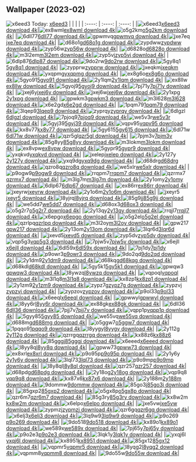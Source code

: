 ## Wallpaper (2023-02)
![x6eed3](https://w.wallhaven.cc/full/x6/wallhaven-x6eed3.jpg) Today: [x6eed3](https://th.wallhaven.cc/small/x6/x6eed3.jpg)
|      |      |      |
| :----: | :----: | :----: |
|![x6eed3](https://th.wallhaven.cc/small/x6/x6eed3.jpg)[x6eed3 download 4k](https://wallhaven.cc/w/x6eed3)|![ex8wml](https://th.wallhaven.cc/small/ex/ex8wml.jpg)[ex8wml download 4k](https://wallhaven.cc/w/ex8wml)|![o5g2km](https://th.wallhaven.cc/small/o5/o5g2km.jpg)[o5g2km download 4k](https://wallhaven.cc/w/o5g2km)|
|![6dll77](https://th.wallhaven.cc/small/6d/6dll77.jpg)[6dll77 download 4k](https://wallhaven.cc/w/6dll77)|![gpwmvq](https://th.wallhaven.cc/small/gp/gpwmvq.jpg)[gpwmvq download 4k](https://wallhaven.cc/w/gpwmvq)|![jxe7eq](https://th.wallhaven.cc/small/jx/jxe7eq.jpg)[jxe7eq download 4k](https://wallhaven.cc/w/jxe7eq)|
|![d68o1g](https://th.wallhaven.cc/small/d6/d68o1g.jpg)[d68o1g download 4k](https://wallhaven.cc/w/d68o1g)|![zypdww](https://th.wallhaven.cc/small/zy/zypdww.jpg)[zypdww download 4k](https://wallhaven.cc/w/zypdww)|![zyp56w](https://th.wallhaven.cc/small/zy/zyp56w.jpg)[zyp56w download 4k](https://wallhaven.cc/w/zyp56w)|
|![d6828o](https://th.wallhaven.cc/small/d6/d6828o.jpg)[d6828o download 4k](https://wallhaven.cc/w/d6828o)|![m3l2em](https://th.wallhaven.cc/small/m3/m3l2em.jpg)[m3l2em download 4k](https://wallhaven.cc/w/m3l2em)|![zyp5vj](https://th.wallhaven.cc/small/zy/zyp5vj.jpg)[zyp5vj download 4k](https://wallhaven.cc/w/zyp5vj)|
|![6dlp87](https://th.wallhaven.cc/small/6d/6dlp87.jpg)[6dlp87 download 4k](https://wallhaven.cc/w/6dlp87)|![9do2rw](https://th.wallhaven.cc/small/9d/9do2rw.jpg)[9do2rw download 4k](https://wallhaven.cc/w/9do2rw)|![5gy8q1](https://th.wallhaven.cc/small/5g/5gy8q1.jpg)[5gy8q1 download 4k](https://wallhaven.cc/w/5gy8q1)|
|![zypprw](https://th.wallhaven.cc/small/zy/zypprw.jpg)[zypprw download 4k](https://wallhaven.cc/w/zypprw)|![jxeqkm](https://th.wallhaven.cc/small/jx/jxeqkm.jpg)[jxeqkm download 4k](https://wallhaven.cc/w/jxeqkm)|![yxqpmg](https://th.wallhaven.cc/small/yx/yxqpmg.jpg)[yxqpmg download 4k](https://wallhaven.cc/w/yxqpmg)|
|![ex8g6o](https://th.wallhaven.cc/small/ex/ex8g6o.jpg)[ex8g6o download 4k](https://wallhaven.cc/w/ex8g6o)|![5gyo91](https://th.wallhaven.cc/small/5g/5gyo91.jpg)[5gyo91 download 4k](https://wallhaven.cc/w/5gyo91)|![2y1lqm](https://th.wallhaven.cc/small/2y/2y1lqm.jpg)[2y1lqm download 4k](https://wallhaven.cc/w/2y1lqm)|
|![ex8llw](https://th.wallhaven.cc/small/ex/ex8llw.jpg)[ex8llw download 4k](https://wallhaven.cc/w/ex8llw)|![5gyoj9](https://th.wallhaven.cc/small/5g/5gyoj9.jpg)[5gyoj9 download 4k](https://wallhaven.cc/w/5gyoj9)|![7pj71y](https://th.wallhaven.cc/small/7p/7pj71y.jpg)[7pj71y download 4k](https://wallhaven.cc/w/7pj71y)|
|![jxej6y](https://th.wallhaven.cc/small/jx/jxej6y.jpg)[jxej6y download 4k](https://wallhaven.cc/w/jxej6y)|![jxej6w](https://th.wallhaven.cc/small/jx/jxej6w.jpg)[jxej6w download 4k](https://wallhaven.cc/w/jxej6w)|![2y1xpg](https://th.wallhaven.cc/small/2y/2y1xpg.jpg)[2y1xpg download 4k](https://wallhaven.cc/w/2y1xpg)|
|![gpwkm3](https://th.wallhaven.cc/small/gp/gpwkm3.jpg)[gpwkm3 download 4k](https://wallhaven.cc/w/gpwkm3)|![m3l628](https://th.wallhaven.cc/small/m3/m3l628.jpg)[m3l628 download 4k](https://wallhaven.cc/w/m3l628)|![x6e2gd](https://th.wallhaven.cc/small/x6/x6e2gd.jpg)[x6e2gd download 4k](https://wallhaven.cc/w/x6e2gd)|
|![1pqm79](https://th.wallhaven.cc/small/1p/1pqm79.jpg)[1pqm79 download 4k](https://wallhaven.cc/w/1pqm79)|![3lqep9](https://th.wallhaven.cc/small/3l/3lqep9.jpg)[3lqep9 download 4k](https://wallhaven.cc/w/3lqep9)|![zyprqy](https://th.wallhaven.cc/small/zy/zyprqy.jpg)[zyprqy download 4k](https://wallhaven.cc/w/zyprqy)|
|![6dlgzl](https://th.wallhaven.cc/small/6d/6dlgzl.jpg)[6dlgzl download 4k](https://wallhaven.cc/w/6dlgzl)|![7pjoq9](https://th.wallhaven.cc/small/7p/7pjoq9.jpg)[7pjoq9 download 4k](https://wallhaven.cc/w/7pjoq9)|![we5v3r](https://th.wallhaven.cc/small/we/we5v3r.jpg)[we5v3r download 4k](https://wallhaven.cc/w/we5v3r)|
|![5gyj39](https://th.wallhaven.cc/small/5g/5gyj39.jpg)[5gyj39 download 4k](https://wallhaven.cc/w/5gyj39)|![vqpv95](https://th.wallhaven.cc/small/vq/vqpv95.jpg)[vqpv95 download 4k](https://wallhaven.cc/w/vqpv95)|![kx8v77](https://th.wallhaven.cc/small/kx/kx8v77.jpg)[kx8v77 download 4k](https://wallhaven.cc/w/kx8v77)|
|![5gy615](https://th.wallhaven.cc/small/5g/5gy615.jpg)[5gy615 download 4k](https://wallhaven.cc/w/5gy615)|![6dl71w](https://th.wallhaven.cc/small/6d/6dl71w.jpg)[6dl71w download 4k](https://wallhaven.cc/w/6dl71w)|![qzr5gl](https://th.wallhaven.cc/small/qz/qzr5gl.jpg)[qzr5gl download 4k](https://wallhaven.cc/w/qzr5gl)|
|![7pjm3v](https://th.wallhaven.cc/small/7p/7pjm3v.jpg)[7pjm3v download 4k](https://wallhaven.cc/w/7pjm3v)|![85g8yy](https://th.wallhaven.cc/small/85/85g8yy.jpg)[85g8yy download 4k](https://wallhaven.cc/w/85g8yy)|![m3lokm](https://th.wallhaven.cc/small/m3/m3lokm.jpg)[m3lokm download 4k](https://wallhaven.cc/w/m3lokm)|
|![ex8vpw](https://th.wallhaven.cc/small/ex/ex8vpw.jpg)[ex8vpw download 4k](https://wallhaven.cc/w/ex8vpw)|![5gypr9](https://th.wallhaven.cc/small/5g/5gypr9.jpg)[5gypr9 download 4k](https://wallhaven.cc/w/5gypr9)|![yxqkvd](https://th.wallhaven.cc/small/yx/yxqkvd.jpg)[yxqkvd download 4k](https://wallhaven.cc/w/yxqkvd)|
|![jxelep](https://th.wallhaven.cc/small/jx/jxelep.jpg)[jxelep download 4k](https://wallhaven.cc/w/jxelep)|![2y127y](https://th.wallhaven.cc/small/2y/2y127y.jpg)[2y127y download 4k](https://wallhaven.cc/w/2y127y)|![yxq9dg](https://th.wallhaven.cc/small/yx/yxq9dg.jpg)[yxq9dg download 4k](https://wallhaven.cc/w/yxq9dg)|
|![d68drg](https://th.wallhaven.cc/small/d6/d68drg.jpg)[d68drg download 4k](https://wallhaven.cc/w/d68drg)|![qzro8q](https://th.wallhaven.cc/small/qz/qzro8q.jpg)[qzro8q download 4k](https://wallhaven.cc/w/qzro8q)|![we5xlr](https://th.wallhaven.cc/small/we/we5xlr.jpg)[we5xlr download 4k](https://wallhaven.cc/w/we5xlr)|
|![p9ogw9](https://th.wallhaven.cc/small/p9/p9ogw9.jpg)[p9ogw9 download 4k](https://wallhaven.cc/w/p9ogw9)|![rrqpm7](https://th.wallhaven.cc/small/rr/rrqpm7.jpg)[rrqpm7 download 4k](https://wallhaven.cc/w/rrqpm7)|![qzrmx7](https://th.wallhaven.cc/small/qz/qzrmx7.jpg)[qzrmx7 download 4k](https://wallhaven.cc/w/qzrmx7)|
|![m3lg7m](https://th.wallhaven.cc/small/m3/m3lg7m.jpg)[m3lg7m download 4k](https://wallhaven.cc/w/m3lg7m)|![2y1omy](https://th.wallhaven.cc/small/2y/2y1omy.jpg)[2y1omy download 4k](https://wallhaven.cc/w/2y1omy)|![6dlp67](https://th.wallhaven.cc/small/6d/6dlp67.jpg)[6dlp67 download 4k](https://wallhaven.cc/w/6dlp67)|
|![ex86rr](https://th.wallhaven.cc/small/ex/ex86rr.jpg)[ex86rr download 4k](https://wallhaven.cc/w/ex86rr)|![jxeyrw](https://th.wallhaven.cc/small/jx/jxeyrw.jpg)[jxeyrw download 4k](https://wallhaven.cc/w/jxeyrw)|![2y1o6m](https://th.wallhaven.cc/small/2y/2y1o6m.jpg)[2y1o6m download 4k](https://wallhaven.cc/w/2y1o6m)|
|![jxeyr5](https://th.wallhaven.cc/small/jx/jxeyr5.jpg)[jxeyr5 download 4k](https://wallhaven.cc/w/jxeyr5)|![l8yjrq](https://th.wallhaven.cc/small/l8/l8yjrq.jpg)[l8yjrq download 4k](https://wallhaven.cc/w/l8yjrq)|![85g9jj](https://th.wallhaven.cc/small/85/85g9jj.jpg)[85g9jj download 4k](https://wallhaven.cc/w/85g9jj)|
|![we5dd7](https://th.wallhaven.cc/small/we/we5dd7.jpg)[we5dd7 download 4k](https://wallhaven.cc/w/we5dd7)|![d68ox3](https://th.wallhaven.cc/small/d6/d68ox3.jpg)[d68ox3 download 4k](https://wallhaven.cc/w/d68ox3)|![o5g2r7](https://th.wallhaven.cc/small/o5/o5g2r7.jpg)[o5g2r7 download 4k](https://wallhaven.cc/w/o5g2r7)|
|![2y13qy](https://th.wallhaven.cc/small/2y/2y13qy.jpg)[2y13qy download 4k](https://wallhaven.cc/w/2y13qy)|![rrqjl7](https://th.wallhaven.cc/small/rr/rrqjl7.jpg)[rrqjl7 download 4k](https://wallhaven.cc/w/rrqjl7)|![x6epgo](https://th.wallhaven.cc/small/x6/x6epgo.jpg)[x6epgo download 4k](https://wallhaven.cc/w/x6epgo)|
|![o5g2el](https://th.wallhaven.cc/small/o5/o5g2el.jpg)[o5g2el download 4k](https://wallhaven.cc/w/o5g2el)|![qzrlpq](https://th.wallhaven.cc/small/qz/qzrlpq.jpg)[qzrlpq download 4k](https://wallhaven.cc/w/qzrlpq)|![m3l2oy](https://th.wallhaven.cc/small/m3/m3l2oy.jpg)[m3l2oy download 4k](https://wallhaven.cc/w/m3l2oy)|
|![gpw217](https://th.wallhaven.cc/small/gp/gpw217.jpg)[gpw217 download 4k](https://wallhaven.cc/w/gpw217)|![2y13om](https://th.wallhaven.cc/small/2y/2y13om.jpg)[2y13om download 4k](https://wallhaven.cc/w/2y13om)|![3lqr6d](https://th.wallhaven.cc/small/3l/3lqr6d.jpg)[3lqr6d download 4k](https://wallhaven.cc/w/3lqr6d)|
|![jxevd5](https://th.wallhaven.cc/small/jx/jxevd5.jpg)[jxevd5 download 4k](https://wallhaven.cc/w/jxevd5)|![zyp5dv](https://th.wallhaven.cc/small/zy/zyp5dv.jpg)[zyp5dv download 4k](https://wallhaven.cc/w/zyp5dv)|![vqp5g3](https://th.wallhaven.cc/small/vq/vqp5g3.jpg)[vqp5g3 download 4k](https://wallhaven.cc/w/vqp5g3)|
|![7pjw5v](https://th.wallhaven.cc/small/7p/7pjw5v.jpg)[7pjw5v download 4k](https://wallhaven.cc/w/7pjw5v)|![x6ejll](https://th.wallhaven.cc/small/x6/x6ejll.jpg)[x6ejll download 4k](https://wallhaven.cc/w/x6ejll)|![6dl59x](https://th.wallhaven.cc/small/6d/6dl59x.jpg)[6dl59x download 4k](https://wallhaven.cc/w/6dl59x)|
|![7pj1dy](https://th.wallhaven.cc/small/7p/7pj1dy.jpg)[7pj1dy download 4k](https://wallhaven.cc/w/7pj1dy)|![p9owr3](https://th.wallhaven.cc/small/p9/p9owr3.jpg)[p9owr3 download 4k](https://wallhaven.cc/w/p9owr3)|![9do2qd](https://th.wallhaven.cc/small/9d/9do2qd.jpg)[9do2qd download 4k](https://wallhaven.cc/w/9do2qd)|
|![2y1dm9](https://th.wallhaven.cc/small/2y/2y1dm9.jpg)[2y1dm9 download 4k](https://wallhaven.cc/w/2y1dm9)|![d68kqg](https://th.wallhaven.cc/small/d6/d68kqg.jpg)[d68kqg download 4k](https://wallhaven.cc/w/d68kqg)|![d68kdl](https://th.wallhaven.cc/small/d6/d68kdl.jpg)[d68kdl download 4k](https://wallhaven.cc/w/d68kdl)|
|![5gy5k1](https://th.wallhaven.cc/small/5g/5gy5k1.jpg)[5gy5k1 download 4k](https://wallhaven.cc/w/5gy5k1)|![gpwqw3](https://th.wallhaven.cc/small/gp/gpwqw3.jpg)[gpwqw3 download 4k](https://wallhaven.cc/w/gpwqw3)|![l8ywzq](https://th.wallhaven.cc/small/l8/l8ywzq.jpg)[l8ywzq download 4k](https://wallhaven.cc/w/l8ywzq)|
|![vqpoql](https://th.wallhaven.cc/small/vq/vqpoql.jpg)[vqpoql download 4k](https://wallhaven.cc/w/vqpoql)|![m3l1q8](https://th.wallhaven.cc/small/m3/m3l1q8.jpg)[m3l1q8 download 4k](https://wallhaven.cc/w/m3l1q8)|![kx8zp1](https://th.wallhaven.cc/small/kx/kx8zp1.jpg)[kx8zp1 download 4k](https://wallhaven.cc/w/kx8zp1)|
|![2y1zm9](https://th.wallhaven.cc/small/2y/2y1zm9.jpg)[2y1zm9 download 4k](https://wallhaven.cc/w/2y1zm9)|![zypz7g](https://th.wallhaven.cc/small/zy/zypz7g.jpg)[zypz7g download 4k](https://wallhaven.cc/w/zypz7g)|![zypzvj](https://th.wallhaven.cc/small/zy/zypzvj.jpg)[zypzvj download 4k](https://wallhaven.cc/w/zypzvj)|
|![zypzov](https://th.wallhaven.cc/small/zy/zypzov.jpg)[zypzov download 4k](https://wallhaven.cc/w/zypzov)|![p9ol33](https://th.wallhaven.cc/small/p9/p9ol33.jpg)[p9ol33 download 4k](https://wallhaven.cc/w/p9ol33)|![x6eeql](https://th.wallhaven.cc/small/x6/x6eeql.jpg)[x6eeql download 4k](https://wallhaven.cc/w/x6eeql)|
|![gpwwyl](https://th.wallhaven.cc/small/gp/gpwwyl.jpg)[gpwwyl download 4k](https://wallhaven.cc/w/gpwwyl)|![l8yy6r](https://th.wallhaven.cc/small/l8/l8yy6r.jpg)[l8yy6r download 4k](https://wallhaven.cc/w/l8yy6r)|![ex88gk](https://th.wallhaven.cc/small/ex/ex88gk.jpg)[ex88gk download 4k](https://wallhaven.cc/w/ex88gk)|
|![6dll36](https://th.wallhaven.cc/small/6d/6dll36.jpg)[6dll36 download 4k](https://wallhaven.cc/w/6dll36)|![7pjj7v](https://th.wallhaven.cc/small/7p/7pjj7v.jpg)[7pjj7v download 4k](https://wallhaven.cc/w/7pjj7v)|![vqpp1p](https://th.wallhaven.cc/small/vq/vqpp1p.jpg)[vqpp1p download 4k](https://wallhaven.cc/w/vqpp1p)|
|![5gyy85](https://th.wallhaven.cc/small/5g/5gyy85.jpg)[5gyy85 download 4k](https://wallhaven.cc/w/5gyy85)|![we55vq](https://th.wallhaven.cc/small/we/we55vq.jpg)[we55vq download 4k](https://wallhaven.cc/w/we55vq)|![d688mg](https://th.wallhaven.cc/small/d6/d688mg.jpg)[d688mg download 4k](https://wallhaven.cc/w/d688mg)|
|![o5ggw7](https://th.wallhaven.cc/small/o5/o5ggw7.jpg)[o5ggw7 download 4k](https://wallhaven.cc/w/o5ggw7)|![1pqqo9](https://th.wallhaven.cc/small/1p/1pqqo9.jpg)[1pqqo9 download 4k](https://wallhaven.cc/w/1pqqo9)|![l8yygy](https://th.wallhaven.cc/small/l8/l8yygy.jpg)[l8yygy download 4k](https://wallhaven.cc/w/l8yygy)|
|![2y112g](https://th.wallhaven.cc/small/2y/2y112g.jpg)[2y112g download 4k](https://wallhaven.cc/w/2y112g)|![qzrrgq](https://th.wallhaven.cc/small/qz/qzrrgq.jpg)[qzrrgq download 4k](https://wallhaven.cc/w/qzrrgq)|![kx88z6](https://th.wallhaven.cc/small/kx/kx88z6.jpg)[kx88z6 download 4k](https://wallhaven.cc/w/kx88z6)|
|![85gggj](https://th.wallhaven.cc/small/85/85gggj.jpg)[85gggj download 4k](https://wallhaven.cc/w/85gggj)|![x6eeed](https://th.wallhaven.cc/small/x6/x6eeed.jpg)[x6eeed download 4k](https://wallhaven.cc/w/x6eeed)|![l8yy8q](https://th.wallhaven.cc/small/l8/l8yy8q.jpg)[l8yy8q download 4k](https://wallhaven.cc/w/l8yy8q)|
|![gpww73](https://th.wallhaven.cc/small/gp/gpww73.jpg)[gpww73 download 4k](https://wallhaven.cc/w/gpww73)|![ex8xrl](https://th.wallhaven.cc/small/ex/ex8xrl.jpg)[ex8xrl download 4k](https://wallhaven.cc/w/ex8xrl)|![p9o95p](https://th.wallhaven.cc/small/p9/p9o95p.jpg)[p9o95p download 4k](https://wallhaven.cc/w/p9o95p)|
|![2y1y6y](https://th.wallhaven.cc/small/2y/2y1y6y.jpg)[2y1y6y download 4k](https://wallhaven.cc/w/2y1y6y)|![3lql73](https://th.wallhaven.cc/small/3l/3lql73.jpg)[3lql73 download 4k](https://wallhaven.cc/w/3lql73)|![p9o9mp](https://th.wallhaven.cc/small/p9/p9o9mp.jpg)[p9o9mp download 4k](https://wallhaven.cc/w/p9o9mp)|
|![l8y8ql](https://th.wallhaven.cc/small/l8/l8y8ql.jpg)[l8y8ql download 4k](https://wallhaven.cc/w/l8y8ql)|![qzr257](https://th.wallhaven.cc/small/qz/qzr257.jpg)[qzr257 download 4k](https://wallhaven.cc/w/qzr257)|![d68pdg](https://th.wallhaven.cc/small/d6/d68pdg.jpg)[d68pdg download 4k](https://wallhaven.cc/w/d68pdg)|
|![2y18og](https://th.wallhaven.cc/small/2y/2y18og.jpg)[2y18og download 4k](https://wallhaven.cc/w/2y18og)|![vqp9q8](https://th.wallhaven.cc/small/vq/vqp9q8.jpg)[vqp9q8 download 4k](https://wallhaven.cc/w/vqp9q8)|![kx87x6](https://th.wallhaven.cc/small/kx/kx87x6.jpg)[kx87x6 download 4k](https://wallhaven.cc/w/kx87x6)|
|![2y188m](https://th.wallhaven.cc/small/2y/2y188m.jpg)[2y188m download 4k](https://wallhaven.cc/w/2y188m)|![9dommw](https://th.wallhaven.cc/small/9d/9dommw.jpg)[9dommw download 4k](https://wallhaven.cc/w/9dommw)|![85go3j](https://th.wallhaven.cc/small/85/85go3j.jpg)[85go3j download 4k](https://wallhaven.cc/w/85go3j)|
|![85gxp2](https://th.wallhaven.cc/small/85/85gxp2.jpg)[85gxp2 download 4k](https://wallhaven.cc/w/85gxp2)|![o5gx8p](https://th.wallhaven.cc/small/o5/o5gx8p.jpg)[o5gx8p download 4k](https://wallhaven.cc/w/o5gx8p)|![qzr6m7](https://th.wallhaven.cc/small/qz/qzr6m7.jpg)[qzr6m7 download 4k](https://wallhaven.cc/w/qzr6m7)|
|![85g3ry](https://th.wallhaven.cc/small/85/85g3ry.jpg)[85g3ry download 4k](https://wallhaven.cc/w/85g3ry)|![kx8w2m](https://th.wallhaven.cc/small/kx/kx8w2m.jpg)[kx8w2m download 4k](https://wallhaven.cc/w/kx8w2m)|![x6elpo](https://th.wallhaven.cc/small/x6/x6elpo.jpg)[x6elpo download 4k](https://wallhaven.cc/w/x6elpo)|
|![jxe5vw](https://th.wallhaven.cc/small/jx/jxe5vw.jpg)[jxe5vw download 4k](https://wallhaven.cc/w/jxe5vw)|![zypmzj](https://th.wallhaven.cc/small/zy/zypmzj.jpg)[zypmzj download 4k](https://wallhaven.cc/w/zypmzj)|![qzr6gq](https://th.wallhaven.cc/small/qz/qzr6gq.jpg)[qzr6gq download 4k](https://wallhaven.cc/w/qzr6gq)|
|![x6elj3](https://th.wallhaven.cc/small/x6/x6elj3.jpg)[x6elj3 download 4k](https://wallhaven.cc/w/x6elj3)|![3lq9w9](https://th.wallhaven.cc/small/3l/3lq9w9.jpg)[3lq9w9 download 4k](https://wallhaven.cc/w/3lq9w9)|![p9o269](https://th.wallhaven.cc/small/p9/p9o269.jpg)[p9o269 download 4k](https://wallhaven.cc/w/p9o269)|
|![9do518](https://th.wallhaven.cc/small/9d/9do518.jpg)[9do518 download 4k](https://wallhaven.cc/w/9do518)|![kx89o1](https://th.wallhaven.cc/small/kx/kx89o1.jpg)[kx89o1 download 4k](https://wallhaven.cc/w/kx89o1)|![we589x](https://th.wallhaven.cc/small/we/we589x.jpg)[we589x download 4k](https://wallhaven.cc/w/we589x)|
|![7pj65y](https://th.wallhaven.cc/small/7p/7pj65y.jpg)[7pj65y download 4k](https://wallhaven.cc/w/7pj65y)|![p9o2e3](https://th.wallhaven.cc/small/p9/p9o2e3.jpg)[p9o2e3 download 4k](https://wallhaven.cc/w/p9o2e3)|![3lqk1y](https://th.wallhaven.cc/small/3l/3lqk1y.jpg)[3lqk1y download 4k](https://wallhaven.cc/w/3lqk1y)|
|![yxqj6l](https://th.wallhaven.cc/small/yx/yxqj6l.jpg)[yxqj6l download 4k](https://wallhaven.cc/w/yxqj6l)|![kx8951](https://th.wallhaven.cc/small/kx/kx8951.jpg)[kx8951 download 4k](https://wallhaven.cc/w/kx8951)|![85gx12](https://th.wallhaven.cc/small/85/85gx12.jpg)[85gx12 download 4k](https://wallhaven.cc/w/85gx12)|
|![vqpmr5](https://th.wallhaven.cc/small/vq/vqpmr5.jpg)[vqpmr5 download 4k](https://wallhaven.cc/w/vqpmr5)|![l8yqg2](https://th.wallhaven.cc/small/l8/l8yqg2.jpg)[l8yqg2 download 4k](https://wallhaven.cc/w/l8yqg2)|![vqpmm8](https://th.wallhaven.cc/small/vq/vqpmm8.jpg)[vqpmm8 download 4k](https://wallhaven.cc/w/vqpmm8)|
|![9do55w](https://th.wallhaven.cc/small/9d/9do55w.jpg)[9do55w download 4k](https://wallhaven.cc/w/9do55w)|